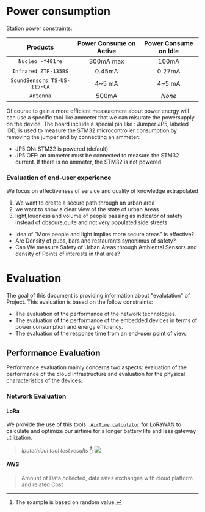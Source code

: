 # Power consumption 

Station power constraints:


| **Products** | **Power Consume on Active** | **Power Consume on Idle** |
| :---: | :---: | :---: |
| `Nucleo -f401re` | 300mA max | 100mA |
| `Infrared ZTP-135BS` | 0.45mA | 0.27mA |
| `SoundSensors TS-US-115-CA` | 4~5 mA | 4~5 mA |
| `Antenna` | 500mA |  *None* |


Of course to gain a more efficient measurement about power energy will can use a specific tool like ammeter that we can misurate the powersupply on the device.  The board include a special pin like : Jumper JP5, labeled IDD, is used to measure the STM32 microcontroller consumption by removing the jumper and by connecting an ammeter:
- JP5 ON: STM32 is powered (default)
- JP5 OFF: an ammeter must be connected to measure the STM32 current. If there is no ammeter, the STM32 is not powered

### Evaluation of end-user experience
We focus on effectiveness of service and quality of knowledge extrapolated
1. We want to create a secure path through an urban area
2. we want to show a clear view of the state of urban Areas
3. light,loudness and volume of people passing as indicator of safety instead of obscure,quite and not very populated side streets

- Idea of "More people and light implies more secure areas" is effective?
- Are Density of pubs, bars and restaurants synonimus of safety?
- Can We measure Safety of Urban Areas through Ambiental Sensors and density of Points of interests in that area?

[^1]: The example is based on random value.



# Evaluation

The goal of this document is providing information about "evalutation" of Project. This evaluation is based on the follow constraints:
  - The evaluation of the performance of the network technologies.
  - The evaluation of the performance of the embedded devices in terms of power consumption and energy efficiency.
  - The evaluation of the response time from an end-user point of view.

## Performance Evaluation

Performance evaluation mainly concerns two aspects: evaluation of the performance of the cloud infrastructure and evaluation for the physical characteristics of the devices.

### Network Evaluation

#### LoRa

We provide the use of this tools : [`AirTime calculator`](https://avbentem.github.io/airtime-calculator/ttn/eu868/51) for LoRaWAN to calculate and optimize our airtime for a longer battery life and less gateway utilization.

> *Ipotethical tool test results *[^1]*:*
> ![](https://github.com/nardoz-dev/projectName/blob/main/docs/sharedpictures/LoraToolTest.png)

#### AWS
> Amount of Data collected, data rates exchanges with cloud platform and related Cost 



